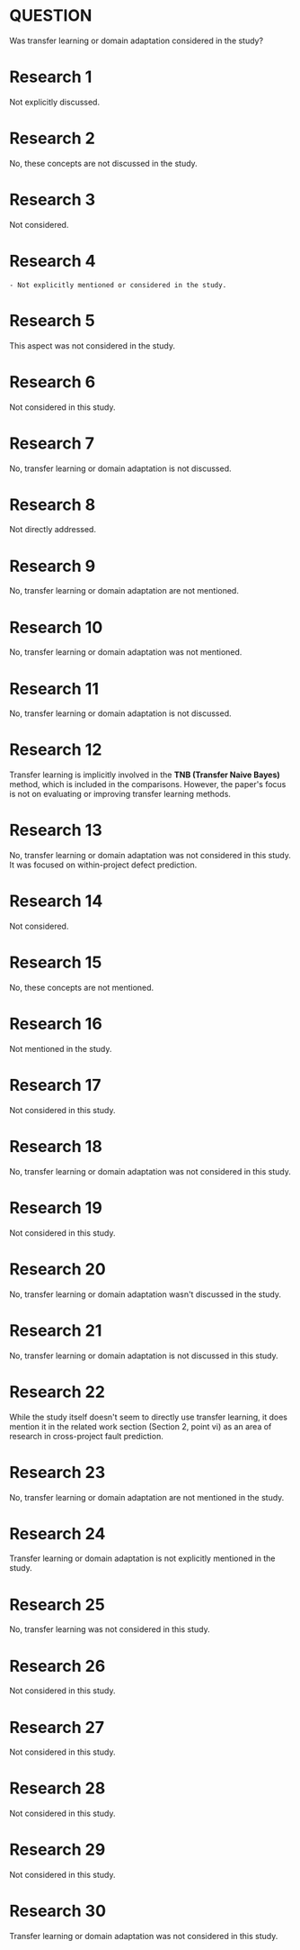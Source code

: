 # QUESTION
Was transfer learning or domain adaptation considered in the study?

# Research 1

Not explicitly discussed.

# Research 2

No, these concepts are not discussed in the study.

# Research 3

Not considered.

# Research 4

    - Not explicitly mentioned or considered in the study.

# Research 5

This aspect was not considered in the study.

# Research 6

Not considered in this study.

# Research 7

No, transfer learning or domain adaptation is not discussed.

# Research 8

Not directly addressed.

# Research 9

No, transfer learning or domain adaptation are not mentioned.

# Research 10

No, transfer learning or domain adaptation was not mentioned.

# Research 11

No, transfer learning or domain adaptation is not discussed.

# Research 12

Transfer learning is implicitly involved in the **TNB (Transfer Naive Bayes)** method, which is included in the comparisons. However, the paper's focus is not on evaluating or improving transfer learning methods.

# Research 13

No, transfer learning or domain adaptation was not considered in this study. It was focused on within-project defect prediction.

# Research 14

Not considered.

# Research 15

No, these concepts are not mentioned.

# Research 16

Not mentioned in the study.

# Research 17

Not considered in this study.

# Research 18

No, transfer learning or domain adaptation was not considered in this study.

# Research 19

Not considered in this study.

# Research 20

No, transfer learning or domain adaptation wasn't discussed in the study.

# Research 21

No, transfer learning or domain adaptation is not discussed in this study.

# Research 22

While the study itself doesn't seem to directly use transfer learning, it does mention it in the related work section (Section 2, point vi) as an area of research in cross-project fault prediction.

# Research 23

No, transfer learning or domain adaptation are not mentioned in the study.

# Research 24

Transfer learning or domain adaptation is not explicitly mentioned in the study.

# Research 25

No, transfer learning was not considered in this study.

# Research 26

Not considered in this study.

# Research 27

Not considered in this study.

# Research 28

Not considered in this study.

# Research 29

Not considered in this study.

# Research 30

Transfer learning or domain adaptation was not considered in this study.

